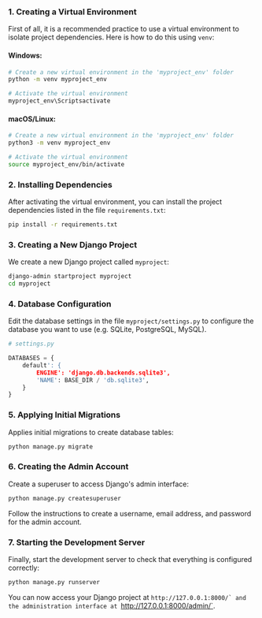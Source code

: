 ### 1. Creating a Virtual Environment

First of all, it is a recommended practice to use a virtual environment to isolate project dependencies. Here is how to do this using `venv`:

#### Windows:

```bash
# Create a new virtual environment in the 'myproject_env' folder
python -m venv myproject_env

# Activate the virtual environment
myproject_env\Scriptsactivate
```

#### macOS/Linux:

```bash
# Create a new virtual environment in the 'myproject_env' folder
python3 -m venv myproject_env

# Activate the virtual environment
source myproject_env/bin/activate
```

### 2. Installing Dependencies

After activating the virtual environment, you can install the project dependencies listed in the file `requirements.txt`:

```bash
pip install -r requirements.txt
```

### 3. Creating a New Django Project

We create a new Django project called `myproject`:

```bash
django-admin startproject myproject
cd myproject
```

### 4. Database Configuration

Edit the database settings in the file `myproject/settings.py` to configure the database you want to use (e.g. SQLite, PostgreSQL, MySQL).

```python
# settings.py

DATABASES = {
    default': {
        ENGINE': 'django.db.backends.sqlite3',
        'NAME': BASE_DIR / 'db.sqlite3',
    }
}
```

### 5. Applying Initial Migrations

Applies initial migrations to create database tables:

```bash
python manage.py migrate
```

### 6. Creating the Admin Account

Create a superuser to access Django's admin interface:

```bash
python manage.py createsuperuser
```

Follow the instructions to create a username, email address, and password for the admin account.

### 7. Starting the Development Server

Finally, start the development server to check that everything is configured correctly:

```bash
python manage.py runserver
```

You can now access your Django project at ``http://127.0.0.1:8000/` and the administration interface at ``http://127.0.0.1:8000/admin/`.
